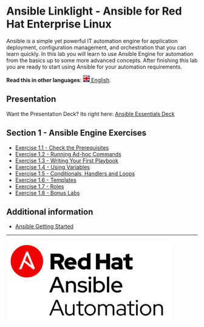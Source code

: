 # Ansible Linklight - Ansible for Red Hat Enterprise Linux

Ansible is a simple yet powerful IT automation engine for application deployment, configuration management, and orchestration that you can learn quickly. In this lab you will learn to use Ansible Engine for automation from the basics up to some more advanced concepts. After finishing this lab you are ready to start using Ansible for your automation requirements.

**Read this in other languages**: [![uk](../../images/uk.png) English](README.md).

## Presentation
Want the Presentation Deck?  Its right here:
[Ansible Essentials Deck](../../decks/ansible-essentials.html)

## Section 1 - Ansible Engine Exercises

 - [Exercise 1.1 - Check the Prerequisites](1.1-setup)
 - [Exercise 1.2 - Running Ad-hoc Commands](1.2-adhoc)
 - [Exercise 1.3 - Writing Your First Playbook](1.3-playbook)
 - [Exercise 1.4 - Using Variables](1.4-variables)
 - [Exercise 1.5 - Conditionals, Handlers and Loops](1.5-handlers)
 - [Exercise 1.6 - Templates](1.6-templates)
 - [Exercise 1.7 - Roles](1.7-roles)
 - [Exercise 1.8 - Bonus Labs](1.8-bonus)

## Additional information
 - [Ansible Getting Started](http://docs.ansible.com/ansible/latest/intro_getting_started.html)

---
![Red Hat Ansible Automation](../../images/rh-ansible-automation.png)

